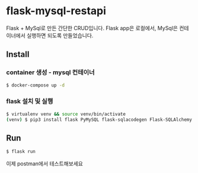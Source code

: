 # flask-mysql-restapi

Flask + MySql로 만든 간단한 CRUD입니다.
Flask app은 로컬에서, MySql은 컨테이너에서 실행하면 되도록 만들었습니다.

## Install

### container 생성 - mysql 컨테이너

```sh
$ docker-compose up -d
```

### flask 설치 및 실행

```sh
$ virtualenv venv && source venv/bin/activate
(venv) $ pip3 install flask PyMySQL flask-sqlacodegen Flask-SQLAlchemy SQLAlchemy
```

## Run

```sh
$ flask run
```

이제 postman에서 테스트해보세요
